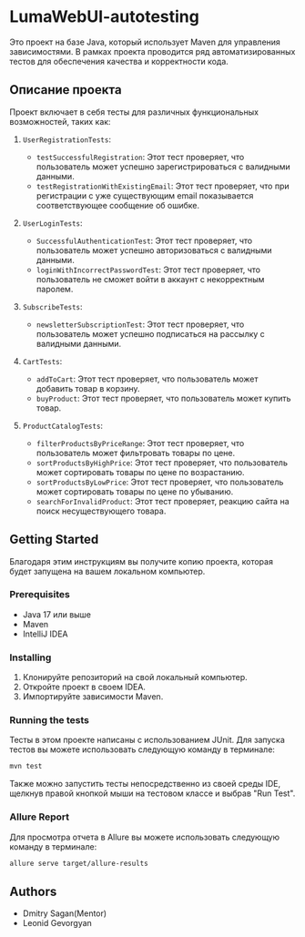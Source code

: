 # LumaWebUI-autotesting

Это проект на базе Java, который использует Maven для управления зависимостями. В рамках проекта проводится ряд автоматизированных тестов для обеспечения качества и корректности кода.

## Описание проекта

Проект включает в себя тесты для различных функциональных возможностей, таких как:

1. `UserRegistrationTests`:
    - `testSuccessfulRegistration`: Этот тест проверяет, что пользователь может успешно зарегистрироваться с валидными данными.
    - `testRegistrationWithExistingEmail`: Этот тест проверяет, что при регистрации с уже существующим email показывается соответствующее сообщение об ошибке.

2. `UserLoginTests`:
    - `SuccessfulAuthenticationTest`: Этот тест проверяет, что пользователь может успешно авторизоваться с валидными данными.
    - `loginWithIncorrectPasswordTest`: Этот тест проверяет, что пользователь не сможет войти в аккаунт с некорректным паролем.

3. `SubscribeTests`:
    - `newsletterSubscriptionTest`: Этот тест проверяет, что пользователь может успешно подписаться на рассылку с валидными данными.

4. `CartTests`:
    - `addToCart`: Этот тест проверяет, что пользователь может добавить товар в корзину.
    - `buyProduct`: Этот тест проверяет, что пользователь может купить товар.

5. `ProductCatalogTests`:
    - `filterProductsByPriceRange`: Этот тест проверяет, что пользователь может фильтровать товары по цене.
    - `sortProductsByHighPrice`: Этот тест проверяет, что пользователь может сортировать товары по цене по возрастанию.
    - `sortProductsByLowPrice`: Этот тест проверяет, что пользователь может сортировать товары по цене по убыванию.
    - `searchForInvalidProduct`: Этот тест проверяет, реакцию сайта на поиск несуществующего товара.

## Getting Started

Благодаря этим инструкциям вы получите копию проекта, которая будет запущена на вашем локальном компьютер.

### Prerequisites

- Java 17 или выше
- Maven
- IntelliJ IDEA

### Installing

1. Клонируйте репозиторий на свой локальный компьютер.
2. Откройте проект в своем IDEA.
3. Импортируйте зависимости Maven.

### Running the tests

Тесты в этом проекте написаны с использованием JUnit. Для запуска тестов вы можете использовать следующую команду в терминале:

```bash
mvn test
```
Также можно запустить тесты непосредственно из своей среды IDE, щелкнув правой кнопкой мыши на тестовом классе и выбрав "Run Test".

### Allure Report
Для просмотра отчета в Allure вы можете использовать следующую команду в терминале:
```bash
allure serve target/allure-results
```


## Authors
- Dmitry Sagan(Mentor)
- Leonid Gevorgyan
